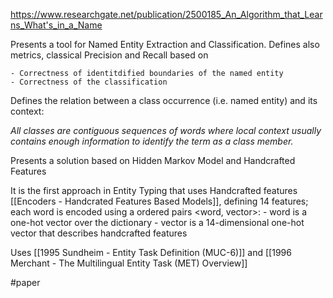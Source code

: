 https://www.researchgate.net/publication/2500185_An_Algorithm_that_Learns_What's_in_a_Name

Presents a tool for Named Entity Extraction and Classification. Defines also metrics, classical Precision and Recall based on 

	- Correctness of identitdified boundaries of the named entity
	- Correctness of the classification

Defines the relation between a class occurrence (i.e. named entity) and its context:  

*All classes are contiguous sequences of words where local context usually contains enough information to identify the term as a class member.*

Presents a solution based on Hidden Markov Model and Handcrafted Features

It is the first approach in Entity Typing that uses Handcrafted features [[Encoders - Handcrated Features  Based Models]], defining 14 features; each word is encoded using a ordered pairs <word, vector>:
		- word is a one-hot vector over the dictionary
		- vector is a 14-dimensional one-hot vector that describes handcrafted features 

Uses [[1995 Sundheim - Entity Task Definition (MUC-6)]] and [[1996 Merchant - The Multilingual Entity Task (MET) Overview]]

#paper
